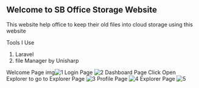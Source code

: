 ## Welcome to SB Office Storage Website

This website help office to keep their old files into cloud storage using this website

Tools I Use
1. Laravel
2. file Manager by Unisharp

Welcome Page
img![1](https://github.com/John-Oliver04/SBOffice/assets/106477188/ac129079-5a29-4807-af8b-993c92f4e876)
Login Page
![2](https://github.com/John-Oliver04/SBOffice/assets/106477188/049cc3a5-37df-41ad-b966-b7cddcf31a29)
Dashboard Page
Click Open Explorer to go to Explorer Page
![3](https://github.com/John-Oliver04/SBOffice/assets/106477188/bd109afa-6093-4854-9403-7e375be12280)
Profile Page
![4](https://github.com/John-Oliver04/SBOffice/assets/106477188/2564ab40-5976-4e51-abd1-d6af870603d0)
Explorer Page
![5](https://github.com/John-Oliver04/SBOffice/assets/106477188/c8325254-201b-465b-9b62-f75e37cbe828)
